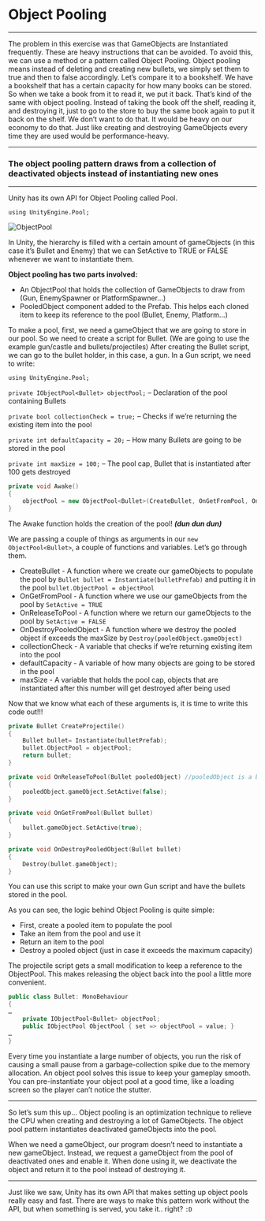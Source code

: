 # Object Pooling 
***
The problem in this exercise was that GameObjects are Instantiated frequently. These are
heavy instructions that can be avoided. To avoid this, we can use a method or a pattern
called Object Pooling. Object pooling means instead of deleting and creating new bullets, we
simply set them to true and then to false accordingly. Let’s compare it to a bookshelf. We
have a bookshelf that has a certain capacity for how many books can be stored. So when we
take a book from it to read it, we put it back. That’s kind of the same with object pooling.
Instead of taking the book off the shelf, reading it, and destroying it, just to go to the store to
buy the same book again to put it back on the shelf. We don’t want to do that. It would be
heavy on our economy to do that. Just like creating and destroying GameObjects every time
they are used would be performance-heavy. 
***
### The object pooling pattern draws from a collection of deactivated objects instead of instantiating new ones
***
Unity has its own API for Object Pooling called Pool. 

` using UnityEngine.Pool; `

![ObjectPool](https://drive.google.com/file/d/1rtBoP1fU5c9UP0csylf7M6gL2ZoaWY5I/view?usp=drive_link)

In Unity, the hierarchy is filled with a certain amount of gameObjects (in this case it’s Bullet and Enemy) that we can SetActive to TRUE or FALSE whenever we want to instantiate them.

**Object pooling has two parts involved:**

* An ObjectPool that holds the collection of GameObjects to draw from (Gun, EnemySpawner or PlatformSpawner…)
* PooledObject component added to the Prefab. This helps each cloned item to keep its reference to the pool (Bullet, Enemy, Platform…)

To make a pool, first, we need a gameObject that we are going to store in our pool. So we need to create a script for Bullet. (We are going to use the example gun/castle and bullets/projectiles)
After creating the Bullet script, we can go to the bullet holder, in this case, a gun. In a Gun script, we need to write:

`using UnityEngine.Pool;`

`private IObjectPool<Bullet> objectPool;` – Declaration of the pool containing Bullets

`private bool collectionCheck = true;` – Checks if we’re returning the existing item into the pool

`private int defaultCapacity = 20;` – How many Bullets are going to be stored in the pool

`private int maxSize = 100;` – The pool cap, Bullet that is instantiated after 100 gets destroyed

```c++
private void Awake()
{
    objectPool = new ObjectPool<Bullet>(CreateBullet, OnGetFromPool, OnReleaseToPool, OnDestroyPooledObject, collectionCheck, defaultCapacity, maxSize);
}
```

The Awake function holds the creation of the pool! ***(dun dun dun)***

We are passing a couple of things as arguments in our `new ObjectPool<Bullet>`, a couple of functions and variables. Let’s go through them.

* CreateBullet - A function where we create our gameObjects to populate the pool by
`Bullet bullet = Instantiate(bulletPrefab)` and putting it in the pool
`bullet.ObjectPool = objectPool`
* OnGetFromPool - A function where we use our gameObjects from the pool by
`SetActive = TRUE`
* OnReleaseToPool - A function where we return our gameObjects to the pool by
`SetActive = FALSE`
* OnDestroyPooledObject - A function where we destroy the pooled object if exceeds
the maxSize by `Destroy(pooledObject.gameObject)`
* collectionCheck - A variable that checks if we’re returning existing item into the pool
* defaultCapacity - A variable of how many objects are going to be stored in the pool
* maxSize - A variable that holds the pool cap, objects that are instantiated after this
number will get destroyed after being used

Now that we know what each of these arguments is, it is time to write this code out!!!
```c++
private Bullet CreateProjectile()
{
    Bullet bullet= Instantiate(bulletPrefab);
    bullet.ObjectPool = objectPool;
    return bullet;
}

private void OnReleaseToPool(Bullet pooledObject) //pooledObject is a bullet (rename)
{
    pooledObject.gameObject.SetActive(false);
}

private void OnGetFromPool(Bullet bullet)
{
    bullet.gameObject.SetActive(true);
}

private void OnDestroyPooledObject(Bullet bullet)
{
    Destroy(bullet.gameObject);
}
```

You can use this script to make your own Gun script and have the bullets stored in the pool. 

As you can see, the logic behind Object Pooling is quite simple:
* First, create a pooled item to populate the pool
* Take an item from the pool and use it
* Return an item to the pool
* Destroy a pooled object (just in case it exceeds the maximum capacity)

The projectile script gets a small modification to keep a reference to the ObjectPool. This
makes releasing the object back into the pool a little more convenient.

```c++
public class Bullet: MonoBehaviour
{
…
    private IObjectPool<Bullet> objectPool;
    public IObjectPool ObjectPool { set => objectPool = value; }
…
}
```

Every time you instantiate a large number of objects, you run the risk of causing a small
pause from a garbage-collection spike due to the memory allocation. An object pool solves
this issue to keep your gameplay smooth. You can pre-instantiate your object pool at a good
time, like a loading screen so the player can’t notice the stutter.
***
So let’s sum this up… Object pooling is an optimization technique to relieve the CPU when
creating and destroying a lot of GameObjects. The object pool pattern instantiates
deactivated gameObjects into the pool.

When we need a gameObject, our program doesn’t need to instantiate a new gameObject.
Instead, we request a gameObject from the pool of deactivated ones and enable it.
When done using it, we deactivate the object and return it to the pool instead of destroying it.
***
Just like we saw, Unity has its own API that makes setting up object pools really easy and
fast. There are ways to make this pattern work without the API, but when something is
served, you take it.. right? `:D`
